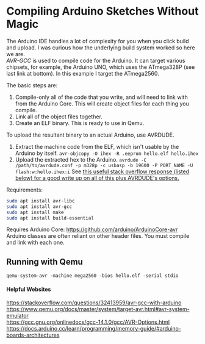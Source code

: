 # Compiling Arduino Sketches Without Magic  
The Arduino IDE handles a lot of complexity for you when you click build and upload. I was curious how the underlying build system worked so here we are.  
*AVR-GCC* is used to compile code for the Arduino. It can target various chipsets, for example, the Arduino UNO, which uses the ATmega328P (see last link at bottom). In this example I target the ATmega2560.  

The basic steps are:  
1. Compile-only all of the code that you write, and will need to link with from the Arduino Core. This will create object files for each thing you compile.  
2. Link all of the object files together.  
3. Create an ELF binary. This is ready to use in Qemu.  
  
To upload the resultant binary to an actual Arduino, use AVRDUDE.  
1. Extract the machine code from the ELF, which isn't usable by the Arduino by itself.
   ```avr-objcopy -O ihex -R .eeprom hello.elf hello.ihex```
3. Upload the extracted hex to the Arduino. ```avrdude -C /path/to/avrdude.conf -p m328p -c usbasp -b 19600 -P PORT_NAME -U flash:w:hello.ihex:i```
See [this useful stack overflow response (listed below) for a good write up on all of this plus AVRDUDE's options.](https://stackoverflow.com/questions/32413959/avr-gcc-with-arduino)

Requirements:
```bash
sudo apt install avr-libc
sudo apt install avr-gcc
sudo apt install make
sudo apt install build-essential
```

Requires Arduino Core: https://github.com/arduino/ArduinoCore-avr  
Arduino classes are often reliant on other header files. You must compile and link with each one.

## Running with Qemu
```qemu-system-avr -machine mega2560 -bios hello.elf -serial stdio```

#### Helpful Websites
https://stackoverflow.com/questions/32413959/avr-gcc-with-arduino  
https://www.qemu.org/docs/master/system/target-avr.html#avr-system-emulator  
https://gcc.gnu.org/onlinedocs/gcc-14.1.0/gcc/AVR-Options.html  
https://docs.arduino.cc/learn/programming/memory-guide/#arduino-boards-architectures
